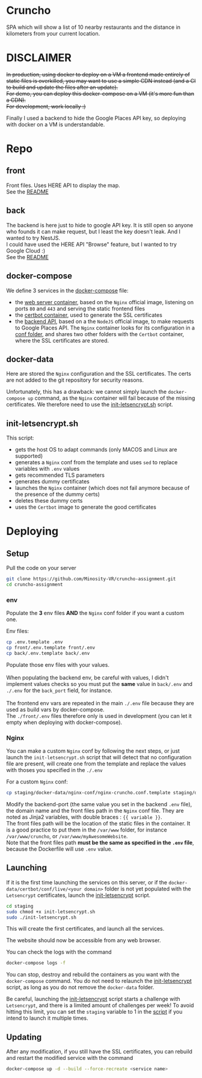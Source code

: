 # Cruncho
SPA which will show a list of 10 nearby restaurants and the distance in kilometers from your current location.

# DISCLAIMER
~~In production, using docker to deploy on a VM a frontend made entirely of static files is overkilled, you may want to use a simple CDN instead (and a CI to build and update the files after an update).\
For demo, you can deploy this docker-compose on a VM (it's more fun than a CDN).\
For development, work locally :)~~

Finally I used a backend to hide the Google Places API key, so deploying with docker on a VM is understandable.

# Repo

## front
Front files. Uses HERE API to display the map.\
See the [README](./front/README.md)

## back
The backend is here just to hide to google API key. It is still open so anyone who founds it can make request, but I least the key doesn't leak. And I wanted to try NestJS.\
I could have used the HERE API "Browse" feature, but I wanted to try Google Cloud :)\
See the [README](./back/README.md)

## docker-compose
We define 3 services in the [docker-compose](./docker-compose.yml) file:
- the [web server container](./front/Dockerfile), based on the `Nginx` official image, listening on ports `80` and `443` and serving the static frontend files
- the [certbot container](https://hub.docker.com/r/certbot/certbot), used to generate the SSL certificates
- the [backend API](./back/Dockerfile), based on a the `NodeJS` official image, to make requests to Google Places API.
The `Nginx` container looks for its configuration in a [conf folder](./docker-data/nginx-conf), and shares two other folders with the `Certbot` container, where the SSL certificates are stored.

## docker-data
Here are stored the `Nginx` configuration and the SSL certificates. The certs are not added to the git repository for security reasons.

Unfortunately, this has a drawback: we cannot simply launch the `docker-compose up` command, as the `Nginx` container will fail because of the missing certificates. We therefore need to use the [init-letsencrypt.sh](./init-letsencrypt.sh) script.

## init-letsencrypt.sh
This script:
- gets the host OS to adapt commands (only MACOS and Linux are supported)
- generates a `Nginx` conf from the template and uses `sed` to replace variables with `.env` values
- gets recommended TLS parameters
- generates dummy certificates
- launches the `Nginx` container (which does not fail anymore because of the presence of the dummy certs)
- deletes these dummy certs
- uses the `Certbot` image to generate the good certificates

# Deploying

## Setup
Pull the code on your server
```bash
git clone https://github.com/Minosity-VR/cruncho-assignment.git
cd cruncho-assignment
```
### env
Populate the **3** env files **AND** the `Nginx` conf folder if you want a custom one.

Env files:
```bash
cp .env.template .env
cp front/.env.template front/.env
cp back/.env.template back/.env
```
Populate those env files with your values.\
\
When populating the backend env, be careful with values, I didn't implement values checks so you must put the __same__ value in `back/.env` and `./.env` for the `back_port` field, for instance.\
\
The frontend env vars are repeated in the main `./.env` file because they are used as build vars by docker-compose.\
The `./front/.env` files therefore only is used in development (you can let it empty when deploying with docker-compose).

### Nginx
You can make a custom `Nginx` conf by following the next steps, or just launch the `init-letsencrypt.sh` script that will detect that no configuration file are present, will create one from the template and replace the values with thoses you specified in the `./.env`

For a custom `Nginx` conf:
```bash
cp staging/docker-data/nginx-conf/nginx-cruncho.conf.template staging/docker-data/nginx-conf/nginx-jitsi-box.conf
```
Modify the backend-port (the same value you set in the backend `.env` file), the domain name and the front files path in the `Nginx` conf file. They are noted as Jinja2 variables, with double braces : `{{ variable }}`.\
The front files path will be the location of the static files in the container. It is a good practice to put them in the `/var/www` folder, for instance `/var/www/cruncho`, or `/var/www/myAwesomeWebsite`.\
Note that the front files path __must be the same as specified in the `.env` file__, because the Dockerfile will use `.env` value.

## Launching

If it is the first time launching the services on this server, or if the `docker-data/certbot/conf/live/<your domain>` folder is not yet populated with the `Letsencrypt` certificates, launch the [init-letsencrypt](##init-letsencrypt.sh) script.
```bash
cd staging
sudo chmod +x init-letsencrypt.sh
sudo ./init-letsencrypt.sh
```

This will create the first certificates, and launch all the services.

The website should now be accessible from any web browser.

You can check the logs with the command
```bash
docker-compose logs -f
```

You can stop, destroy and rebuild the containers as you want with the `docker-compose` command. You do not need to relaunch the [init-letsencrypt](##init-letsencrypt.sh) script, as long as you do not remove the `docker-data` folder.

Be careful, launching the [init-letsencrypt](##init-letsencrypt.sh) script starts a challenge with `Letsencrypt`, and there is a limited amount of challenges per week! To avoid hitting this limit, you can set the `staging` variable to 1 in the [script](./init-letsencrypt.sh) if you intend to launch it multiple times.

## Updating
After any modification, if you still have the SSL certificates, you can rebuild and restart the modified service with the command
```bash
docker-compose up -d --build --force-recreate <service name>
```
